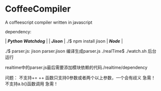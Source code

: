 CoffeeCompiler
==============

A coffeescript compiler written in javascript

dependency:

| ***Python Watchdog*** |
| ***Jison*** | ./$ npm install jison 
| ***Node*** |  

./$ parser.js: jison parser.jison 编译生成parser.js
./realTime$ ./watch.sh 后台运行

realtime中的parser.js最后需要添加模块依赖的代码./realtime/dependency

问题：
不支持+= ++
函数只支持0参数或者两个以上参数，一个会有歧义 急需！
不支持a.b()函数调用 急需！

